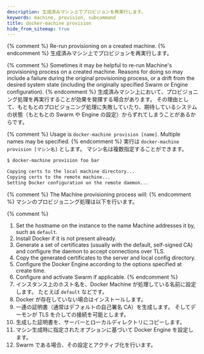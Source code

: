 ```yaml
---
description: 生成済みマシン上でプロビジョンを再実行します。
keywords: machine, provision, subcommand
title: docker-machine provision
hide_from_sitemap: true
---
```


{% comment %}
Re-run provisioning on a created machine.
{% endcomment %}
生成済みマシン上でプロビジョンを再実行します。

{% comment %}
Sometimes it may be helpful to re-run Machine's provisioning process on a
created machine.  Reasons for doing so may include a failure during the original
provisioning process, or a drift from the desired system state (including the
originally specified Swarm or Engine configuration).
{% endcomment %}
生成済みマシン上において、プロビジョニング処理を再実行することが効果を発揮する場合があります。
その理由として、もともとのプロビジョニング処理に失敗していたり、期待しているシステムの状態（もともとの Swarm や Engine の設定）からずれてしまうことがあるからです。

{% comment %}
Usage is `docker-machine provision [name]`.  Multiple names may be specified.
{% endcomment %}
実行は `docker-machine provision [マシン名]` とします。
マシン名は複数指定することができます。

```bash
$ docker-machine provision foo bar

Copying certs to the local machine directory...
Copying certs to the remote machine...
Setting Docker configuration on the remote daemon...
```

{% comment %}
The Machine provisioning process will:
{% endcomment %}
マシンのプロビジョニング処理は以下を行います。

{% comment %}
1.  Set the hostname on the instance to the name Machine addresses it by, such
    as `default`.
2.  Install Docker if it is not present already.
3.  Generate a set of certificates (usually with the default, self-signed CA) and
    configure the daemon to accept connections over TLS.
4.  Copy the generated certificates to the server and local config directory.
5.  Configure the Docker Engine according to the options specified at create
    time.
6.  Configure and activate Swarm if applicable.
{% endcomment %}
1.  インスタンス上のホスト名を、Docker Machine が処理している名前に設定します。
    たとえば `default` などです。
2.  Docker が存在していない場合はインストールします。
3.  一連の証明書（通常はデフォルトの自己署名 CA）を生成します。
    そしてデーモンが TLS を介しての接続を可能とします。
4.  生成した証明書を、サーバーとローカルディレクトリにコピーします。
5.  マシン生成時に指定されたオプションに基づいて Docker Engine を設定します。
6.  Swarm である場合、その設定とアクティブ化を行います。
